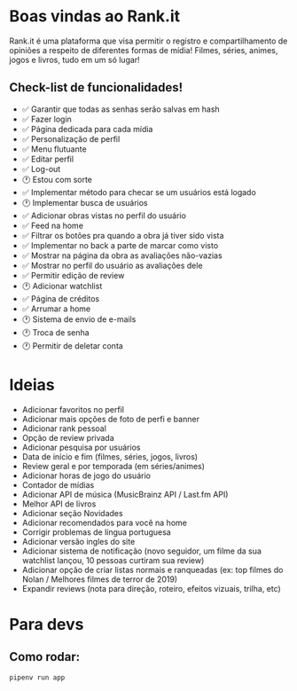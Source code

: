 # Boas vindas ao Rank.it

Rank.it é uma plataforma que visa permitir o registro e compartilhamento de opiniões a respeito de diferentes formas de mídia! Filmes, séries, animes, jogos e livros, tudo em um só lugar!


## Check-list de funcionalidades!

- ✅ Garantir que todas as senhas serão salvas em hash
- ✅ Fazer login
- ✅ Página dedicada para cada mídia
- ✅ Personalização de perfil
- ✅ Menu flutuante
- ✅ Editar perfil
- ✅ Log-out
- 🕐 Estou com sorte
- ✅ Implementar método para checar se um usuários está logado
- 🕐 Implementar busca de usuários
- ✅ Adicionar obras vistas no perfil do usuário
- ✅ Feed na home
- ✅ Filtrar os botões pra quando a obra já tiver sido vista
- ✅ Implementar no back a parte de marcar como visto
- ✅ Mostrar na página da obra as avaliações não-vazias
- ✅ Mostrar no perfil do usuário as avaliações dele
- ✅ Permitir edição de review
- 🕐 Adicionar watchlist
- ✅ Página de créditos
- ✅ Arrumar a home
- 🕐 Sistema de envio de e-mails
- 🕐 Troca de senha
- 🕐 Permitir de deletar conta

# Ideias
- Adicionar favoritos no perfil
- Adicionar mais opções de foto de perfi e banner
- Adicionar rank pessoal
- Opção de review privada
- Adicionar pesquisa por usuários
- Data de início e fim (filmes, séries, jogos, livros)
- Review geral e por temporada (em séries/animes)
- Adicionar horas de jogo do usuário
- Contador de mídias
- Adicionar API de música (MusicBrainz API / Last.fm API)
- Melhor API de livros
- Adicionar seção Novidades
- Adicionar recomendados para você na home
- Corrigir problemas de língua portuguesa
- Adicionar versão ingles do site
- Adicionar sistema de notificação (novo seguidor, um filme da sua watchlist lançou, 10 pessoas curtiram sua review)
- Adicionar opção de criar listas normais e ranqueadas (ex: top filmes do Nolan / Melhores filmes de terror de 2019)
- Expandir reviews (nota para direção, roteiro, efeitos vizuais, trilha, etc)

# Para devs

## Como rodar:

```shell
pipenv run app
```
